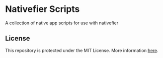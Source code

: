 # Nativefier Scripts
A collection of native app scripts for use with nativefier

## License
This repository is protected under the MIT License. More information [here][LICENSE].


[LICENSE]: ./LICENSE
